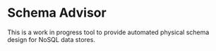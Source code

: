 # Schema Advisor

This is a work in progress tool to provide automated physical schema design for NoSQL data stores.
